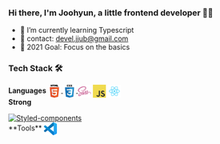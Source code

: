 ### Hi there, I'm Joohyun, a little frontend developer 👶🏻
<!--
- 🔭 I’m currently working on ...
- 👯 I’m looking to collaborate on ...
- 🤔 I’m looking for help with ...
- 💬 Ask me about ...
- 📫 How to reach me: ...
- 😄 Pronouns: ...
- ⚡ Fun fact: -->

- 🌱 I’m currently learning Typescript
- 💌 contact: devel.jjub@gmail.com
- 📖 2021 Goal: Focus on the basics

### Tech Stack 🛠
**Languages**
<span>
 <a target="_blank" rel="noopener noreferrer"
 href="https://raw.githubusercontent.com/github/explore/80688e429a7d4ef2fca1e82350fe8e3517d3494d/topics/html/html.png">
  <img align="center" alt="HTML5" width="26px"
  src="https://raw.githubusercontent.com/github/explore/80688e429a7d4ef2fca1e82350fe8e3517d3494d/topics/html/html.png" 
  style="max-width: 100%;">
 </a>
</span>
<span>
<a target="_blank" rel="noopener noreferrer" href="https://raw.githubusercontent.com/github/explore/80688e429a7d4ef2fca1e82350fe8e3517d3494d/topics/css/css.png">
 <img align="center" alt="CSS3" width="26px" src="https://raw.githubusercontent.com/github/explore/80688e429a7d4ef2fca1e82350fe8e3517d3494d/topics/css/css.png" 
      style="max-width: 100%;">
 </a>
 </span>
 <span>
 <a target="_blank" rel="noopener noreferrer" href="https://raw.githubusercontent.com/github/explore/80688e429a7d4ef2fca1e82350fe8e3517d3494d/topics/sass/sass.png"><img align="center" alt="Sass" width="26px" src="https://raw.githubusercontent.com/github/explore/80688e429a7d4ef2fca1e82350fe8e3517d3494d/topics/sass/sass.png" style="max-width: 100%;"></a>
 </span>
<span>
 <a target="_blank" rel="noopener noreferrer"
 href="https://raw.githubusercontent.com/github/explore/80688e429a7d4ef2fca1e82350fe8e3517d3494d/topics/javascript/javascript.png">
  <img align="center" alt="JavaScript" width="26px"
  src="https://raw.githubusercontent.com/github/explore/80688e429a7d4ef2fca1e82350fe8e3517d3494d/topics/javascript/javascript.png"
  style="max-width: 100%;"></a>
</span>
<span>
 <a target="_blank" rel="noopener noreferrer"
href="https://raw.githubusercontent.com/github/explore/80688e429a7d4ef2fca1e82350fe8e3517d3494d/topics/react/react.png">
  <img align="center" alt="React" width="26px"
       src="https://raw.githubusercontent.com/github/explore/80688e429a7d4ef2fca1e82350fe8e3517d3494d/topics/react/react.png"
  style="max-width: 100%;">
 </a>
</span>
<br>
**Strong**

<span>
 <a target="_blank" rel="noopener noreferrer"
 href="https://user-images.githubusercontent.com/62126380/139846548-13bd3b1b-71cf-4139-bf35-4b81f247859f.png" >
  <img align="center" alt="Styled-components" width="26px"
  src="https://user-images.githubusercontent.com/62126380/139846548-13bd3b1b-71cf-4139-bf35-4b81f247859f.png"
  style="max-width: 100%;"></a>
</span>
<br>
**Tools**
<span>
 <a target="_blank" rel="noopener noreferrer"
 href="https://https://raw.githubusercontent.com/github/explore/80688e429a7d4ef2fca1e82350fe8e3517d3494d/topics/visual-studio-code/visual-studio-code.png">
  <img align="center" alt="Visual Studio Code" width="26px"
  src="https://raw.githubusercontent.com/github/explore/80688e429a7d4ef2fca1e82350fe8e3517d3494d/topics/visual-studio-code/visual-studio-code.png" style="max-width: 100%;">
 </a>
</span>


